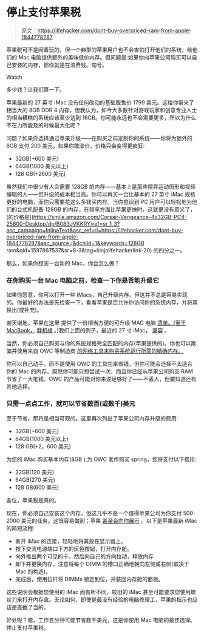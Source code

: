 # 停止支付苹果税

> 原文：<https://lifehacker.com/dont-buy-overpriced-ram-from-apple-1844778287>

苹果税可不是闹着玩的，但一个典型的苹果用户也不会害怕打开他们的系统，给他们的 Mac 电脑提供额外的美味低价内存。但问题是:如果你向苹果公司购买可以自己安装的内存，那你就是在浪费钱。句号。

Watch

多少钱？让我们算一下。

苹果最新的 27 英寸 iMac 没有任何改动的基础版售价 1799 美元。这给你带来了相当大的 8GB DDR 4 内存，但我认为，如今大多数针对游戏玩家和创意专业人士的相当糟糕的系统应该至少达到 16GB。你可能永远也不会需要更多，所以为什么不在力所能及的时候最大化呢？

问题？如果你选择通过苹果升级——在购买之前定制你的系统——你将为额外的 8GB 支付 200 美元。如果你敢涨价，价格只会变得更疯狂:

*   32GB(+600 美元)
*   64GB(1000 美元以上)
*   128 GB(+2600 美元)

虽然我们中很少有人会需要 128GB 的内存——基本上是那些摆弄运动图形和视频编辑的人——但升级的成本相当高。你可以再买一台比基本的 27 英寸 iMac 规格更好的电脑，而你只需要花这么多钱买内存。当你意识到 PC 用户可以轻松地为他们的台式机配备 128GB 的内存，在频率方面比苹果更快时，这就更没有意义了， [的价格是](https://smile.amazon.com/Corsair-Vengeance-4x32GB-PC4-25600-Desktop/dp/B083JVKKRY/ref=sr_1_3?asc_campaign=InlineText&asc_refurl=https://lifehacker.com/dont-buy-overpriced-ram-from-apple-1844778287&asc_source=&dchild=1&keywords=128GB ram&qid=1597867537&sr=8-3&tag=kinjalifehackerlink-20) 的四分之一。

那么，如果你想买一台新的 Mac，你会怎么做？

### 在你购买一台 Mac 电脑之前，检查一下你是否能升级它

如果你愿意，你可以打开一些 iMacs，自己升级内存。但这并不总是容易实现的。你最好的办法是先检查一下，看看苹果是否允许你访问你的系统内存，并将其换出(或补充)。

谢天谢地，苹果在这里 提供了一份相当方便的可升级 MAC 电脑 [清单。(至于 MacBook，](https://support.apple.com/en-au/HT201191) [胖机缘](https://support.apple.com/en-us/HT201165) 。)我们上面的例子，最近的 27 寸 iMac， [兼容](https://support.apple.com/en-au/HT201191#27inch2020) 。

当然，你必须自己购买与你的系统规格完全匹配的内存(苹果提供的)。你也可以欺骗并使用来自 OWC 等制造商 [的网络工具来购买系统运行所需的精确内存。](https://eshop.macsales.com/shop/apple/memory/iMac)

你可以自己动手，而不是使用 OWC 的工具包来省钱，但你可能会选择不太适合你的 Mac 的内存。既然你可能只想尝试一次，而且你已经从苹果公司购买 RAM 节省了一大笔钱，OWC 的产品可能对你来说足够好了——不丢人，但要知道还有其他选择。

### 只需一点点工作，就可以节省数百(或数千)美元

至于节省，那将是相当可观的。这里再次列出了苹果公司内存升级的费用:

*   32GB(+600 美元)
*   64GB(1000 美元以上)
*   128 GB(+2，600 美元)

为您的 iMac 购买基本内存(8GB ),为 OWC 套件购买 spring，您将支付以下费用:

*   32GB(120 美元)
*   64GB(270 美元)
*   128 GB(600 美元)

各位，苹果税是真的。

现在，你必须自己安装这个内存，但这几乎不是一个值得苹果公司为你支付 500-2000 美元的任务。这很容易做到；苹果 [甚至会向你展示](https://support.apple.com/en-au/HT201191#install1) 。以下是苹果最新 iMac 的简短流程:

*   断开 iMac 的连接，轻轻地将其放在显示器上。
*   按下交流电源端口下方的灰色按钮，打开内存舱。
*   向外推出两个可见的卡，然后向自己的方向拉动，释放内存
*   卸下并更换内存，注意将每个 DIMM 的槽口正确地朝向左侧或右侧(取决于 Mac 的构造)。
*   完成后，使用拉杆将 DIMMs 锁定到位，并装回内存舱的面板。

这些说明会根据您使用的 iMac 而有所不同，较旧的 iMac 甚至可能要求您使用螺丝刀来打开内存盒。无论如何，即使是最没有经验的电脑修理工，苹果的指示也应该是直截了当的。

好处呢？嗯，工作五分钟可能节省数千美元，这是你使用 Mac 电脑的最佳选择。停止支付苹果税。